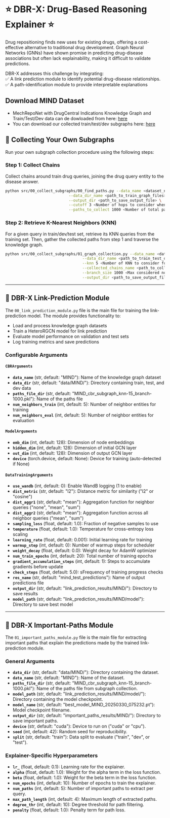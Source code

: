 # ⭐️ DBR-X: Drug-Based Reasoning Explainer ⭐️
Drug repositioning finds new uses for existing drugs, offering a cost-effective alternative to traditional drug development. Graph Neural Networks (GNNs) have shown promise in predicting drug-disease associations but often lack explainability, making it difficult to validate predictions.

DBR-X addresses this challenge by integrating: <br>
✅ A link prediction module to identify potential drug-disease relationships.<br>
✅ A path-identification module to provide interpretable explanations

## Download MIND Dataset
- MechRepoNet with DrugCentral Indications Knowledge Graph and Train/Test/Dev data can de dowloaded from here: [here](https://www.dropbox.com/scl/fo/53x3iul9kh1ndhpky4s52/h?rlkey=0by2m3yo4bryabvbtzp6wn7kf&dl=0)
- You can download our collected train/test/dev subgraphs here: [here](https://www.dropbox.com/scl/fo/53x3iul9kh1ndhpky4s52/h?rlkey=0by2m3yo4bryabvbtzp6wn7kf&dl=0)
  
## 📌 Collecting Your Own Subgraphs
Run your own subgraph collection procedure using the following steps:

### Step 1: Collect Chains
Collect chains around train drug queries, joining the drug query entity to the disease answer.
```bash
python src/00_collect_subgraphs/00_find_paths.py --data_name <dataset_name> \
                            --data_dir_name <path_to_train_graph_files> \
                            --output_dir <path_to_save_output_file> \
                            --cutoff 3 <Number of hops to consider when collecting chains> \
                            --paths_to_collect 1000 <Number of total paths to collect for each query>
```

### Step 2: Retrieve K-Nearest Neighbors (KNN)
For a given query in train/dev/test set, retrieve its KNN queries from the training set. Then, gather the collected paths from step 1 and traverse the knowledge graph.
```bash
python src/00_collect_subgraphs/01_graph_collection.py --data_name <dataset_name> \
                                  --data_dir_name <path_to_train_test_dev_files> \
                                  --knn 5 <Number of KNN to consider for each query> \
                                  --collected_chains_name <path_to_collected_chains_file_in_step_1> \
                                  --branch_size 1000 <Max considered nodes when traversing the graph> \
                                  --output_dir <path_to_save_output_file>
```

---

## 📌 DBR-X Link-Prediction Module
The `00_link_prediction_module.py` file is the main file for training the link-prediction model. The module provides functionality to:
- Load and process knowledge graph datasets
- Train a HeteroRGCN model for link prediction
- Evaluate model performance on validation and test sets
- Log training metrics and save predictions

### Configurable Arguments

#### `CBRArguments`
- **`data_name`** (str, default: "MIND"): Name of the knowledge graph dataset
- **`data_dir`** (str, default: "data/MIND/"): Directory containing train, test, and dev data
- **`paths_file_dir`** (str, default: "MIND_cbr_subgraph_knn-15_branch-1000.pkl"): Name of the paths file
- **`num_neighbors_train`** (int, default: 5): Number of neighbor entities for training
- **`num_neighbors_eval`** (int, default: 5): Number of neighbor entities for evaluation

#### `ModelArguments`
- **`emb_dim`** (int, default: 128): Dimension of node embeddings
- **`hidden_dim`** (int, default: 128): Dimension of initial GCN layer
- **`out_dim`** (int, default: 128): Dimension of output GCN layer
- **`device`** (torch.device, default: None): Device for training (auto-detected if None)

#### `DataTrainingArguments`
- **`use_wandb`** (int, default: 0): Enable WandB logging (1 to enable)
- **`dist_metric`** (str, default: "l2"): Distance metric for similarity ("l2" or "cosine")
- **`dist_aggr1`** (str, default: "mean"): Aggregation function for neighbor queries ("none", "mean", "sum")
- **`dist_aggr2`** (str, default: "mean"): Aggregation function across all neighbor queries ("mean", "sum")
- **`sampling_loss`** (float, default: 1.0): Fraction of negative samples to use
- **`temperature`** (float, default: 1.0): Temperature for cross-entropy loss scaling
- **`learning_rate`** (float, default: 0.001): Initial learning rate for training
- **`warmup_step`** (int, default: 0): Number of warmup steps for scheduler
- **`weight_decay`** (float, default: 0.0): Weight decay for AdamW optimizer
- **`num_train_epochs`** (int, default: 20): Total number of training epochs
- **`gradient_accumulation_steps`** (int, default: 1): Steps to accumulate gradients before update
- **`check_steps`** (float, default: 5.0): sFrequency of training progress checks
- **`res_name`** (str, default: "mind_test_predictions"): Name of output predictions file
- **`output_dir`** (str, default: "link_prediction_results/MIND/"): Directory to save results
- **`model_path`** (str, default: "link_prediction_results/MIND/model"): Directory to save best model

---

## 📌 DBR-X Important-Paths Module
The `01_important_paths_module.py` file is the main file for extracting important paths that explain the predictions made by the trained link-prediction module.

### General Arguments
- **`data_dir`** (str, default: "data/MIND/"): Directory containing the dataset.
- **`data_name`** (str, default: "MIND"): Name of the dataset.
- **`paths_file_dir`** (str, default: "MIND_cbr_subgraph_knn-15_branch-1000.pkl"): Name of the paths file from subgraph collection.
- **`model_path`** (str, default: "link_prediction_results/MIND/model/"): Directory containing the model checkpoint.
- **`model_name`** (str, default: "best_model_MIND_20250330_075232.pt"): Model checkpoint filename.
- **`output_dir`** (str, default: "important_paths_results/MIND/"): Directory to save important paths.
- **`device`** (str, default: "cuda"): Device to run on ("cuda" or "cpu").
- **`seed`** (int, default: 42): Random seed for reproducibility.
- **`split`** (str, default: "train"): Data split to evaluate ("train", "dev", or "test").

### Explainer-Specific Hyperparameters
- **`lr_`** (float, default: 0.1): Learning rate for the explainer.
- **`alpha`** (float, default: 1.0): Weight for the alpha term in the loss function.
- **`beta`** (float, default: 1.0): Weight for the beta term in the loss function.
- **`num_epochs`** (int, default: 10): Number of epochs to train the explainer.
- **`num_paths`** (int, default: 5): Number of important paths to extract per query.
- **`max_path_length`** (int, default: 4): Maximum length of extracted paths.
- **`degree_thr`** (int, default: 10): Degree threshold for path filtering.
- **`penalty`** (float, default: 1.0): Penalty term for path loss.



